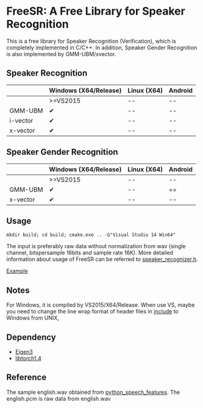 # FreeSR: A Free Library for Speaker Recognition
This is a free library for Speaker Recognition (Verification), which is completely implemented in C/C++. In addition, Speaker Gender Recognition is also implemented by GMM-UBM/xvector.

## Speaker Recognition

|                | Windows (X64/Release) | Linux (X64) | Android      |
|----------------|-----------------|-------------|--------------|
|                | >=VS2015        | --    |  --    |
|   GMM-UBM      | &#10004;        | --    |  --    |
|   i-vector     | &#10004;        | --    |  --    |
|   x-vector     | &#10004;        | --    |  --    |

## Speaker Gender Recognition

|                | Windows (X64/Release) | Linux (X64) | Android      |
|----------------|-----------------|-------------|--------------|
|                | >=VS2015        | --    |  --    |
|   GMM-UBM      | &#10004;        | --    |  ==    |
|   x-vector     | &#10004;        | --    |  --    |


## Usage
```
mkdir build; cd build; cmake.exe .. -G"Visual Studio 14 Win64"
```
The input is preferably raw data without normalization from wav (single channel, bitspersample 16bits and sample rate 16K).
More detailed information about usage of FreeSR can be referred to [speaker_recognizer.h](/include/speaker_recognizer.h).

[Example](/example/)

## Notes
For Windows, it is compiled by VS2015/X64/Release. When use VS, maybe you need to change the line wrap format of header files in [include](/include/) to Windows from UNIX,

## Dependency
+ [Eigen3](http://eigen.tuxfamily.org/index.php?title=Main_Page)
+ [libtorch1.4](https://download.pytorch.org/libtorch/cpu/libtorch-win-shared-with-deps-1.4.0.zip)

## Reference
The sample english.wav obtained from [python_speech_features](https://github.com/jameslyons/python_speech_features).
The english.pcm is raw data from english.wav

